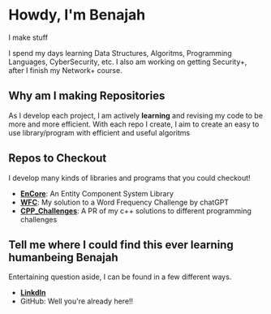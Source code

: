 # Howdy, I'm Benajah
I make stuff

I spend my days learning Data Structures, Algoritms, Programming Languages, CyberSecurity, etc.
I also am working on getting Security+, after I finish my Network+ course.

## Why am I making Repositories
As I develop each project, I am actively **learning** and revising my code to be more and more efficient.
With each repo I create, I aim to create an easy to use library/program with efficient and useful algoritms

## Repos to Checkout
I develop many kinds of libraries and programs that you could checkout!
* [**EnCore**](https://github.com/Bjathneas/EnCore): An Entity Component System Library
* [**WFC**](https://github.com/Bjathneas/WFC): My solution to a Word Frequency Challenge by chatGPT
* [**CPP_Challenges**](https://github.com/Bjathneas/CPP_Challenges): A PR of my c++ solutions to different programming challenges

## Tell me where I could find this ever learning humanbeing Benajah
Entertaining question aside, I can be found in a few different ways.
* [**LinkdIn**](https://www.linkedin.com/in/benajah-baskin-22a284260/)
* GitHub: Well you're already here!!

<!---
Bjathneas/Bjathneas is a ✨ special ✨ repository because its `README.md` (this file) appears on your GitHub profile.
You can click the Preview link to take a look at your changes.
--->
